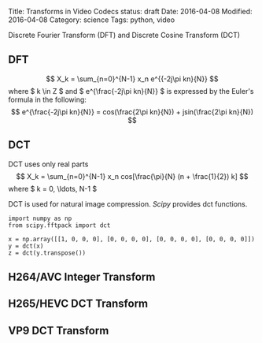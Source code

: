 Title: Transforms in Video Codecs
status: draft
Date: 2016-04-08
Modified: 2016-04-08 
Category: science
Tags: python, video

Discrete Fourier Transform (DFT) and Discrete Cosine Transform (DCT)

## DFT
$$ X_k = \sum_{n=0}^{N-1} x_n e^{{-2j\pi kn}{N}} $$
where $ k \in Z $ and $ e^{\frac{-2j\pi kn}{N}} $ is expressed by the Euler's formula in the following:
$$ e^{\frac{-2j\pi kn}{N}} = cos(\frac{2\pi kn}{N}) + jsin(\frac{2\pi kn}{N}) $$

## DCT
DCT uses only real parts
$$ X_k = \sum_{n=0}^{N-1} x_n cos[\frac{\pi}{N} (n + \frac{1}{2}) k] $$
where $ k = 0, \ldots, N-1 $

DCT is used for natural image compression.
*Scipy* provides dct functions.

```python3
import numpy as np
from scipy.fftpack import dct

x = np.array([[1, 0, 0, 0], [0, 0, 0, 0], [0, 0, 0, 0], [0, 0, 0, 0]])
y = dct(x)
z = dct(y.transpose())
```

## H264/AVC Integer Transform


## H265/HEVC DCT Transform


## VP9 DCT Transform



